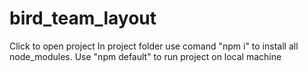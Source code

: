 # bird_team_layout
Click to open project
In project folder use comand "npm i" to install all node_modules.
Use "npm default" to run project on local machine
